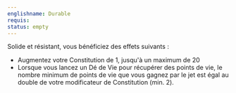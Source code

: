 ```yaml
---
englishname: Durable
requis:
status: empty
---
```

Solide et résistant, vous bénéficiez des effets suivants : 

 - Augmentez votre Constitution de 1, jusqu'à un maximum de 20
 - Lorsque vous lancez un Dé de Vie pour récupérer des points de vie, le nombre minimum de points de vie que vous gagnez par le jet est égal au double de votre modificateur de Constitution (min. 2).
